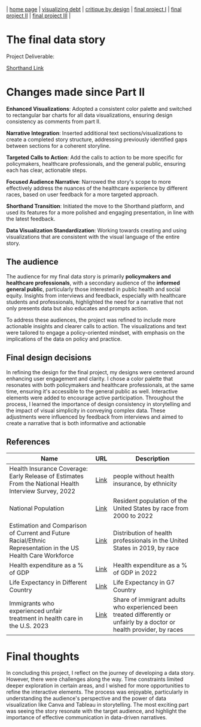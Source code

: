 | [home page](https://mingweig.github.io/TSWD-Portfolio-Mingwei_Gao/) | [visualizing debt](visualizing-government-debt.md) | [critique by design](critique-by-design.md) | [final project I](final-project-part-one.md) | [final project II](final-project-part-two.md) | [final project III](final-project-part-three.md) |

# The final data story

Project Deliverable:

[Shorthand Link](https://preview.shorthand.com/UjrUhjS6NWioqvdO)

# Changes made since Part II

**Enhanced Visualizations**: Adopted a consistent color palette and switched to rectangular bar charts for all data visualizations, ensuring design consistency as comments from part II.

**Narrative Integration**: Inserted additional text sections/visualizations to create a completed story structure, addressing previously identified gaps between sections for a coherent storyline.

**Targeted Calls to Action**: Add the calls to action to be more specific for policymakers, healthcare professionals, and the general public, ensuring each has clear, actionable steps.

**Focused Audience Narrative**: Narrowed the story's scope to more effectively address the nuances of the healthcare experience by different races, based on user feedback for a more targeted approach.

**Shorthand Transition**: Initiated the move to the Shorthand platform, and used its features for a more polished and engaging presentation, in line with the latest feedback.

**Data Visualization Standardization**: Working towards creating and using visualizations that are consistent with the visual language of the entire story.

## The audience

The audience for my final data story is primarily **policymakers and healthcare professionals**, with a secondary audience of the **informed general public**, particularly those interested in public health and social equity. Insights from interviews and feedback, especially with healthcare students and professionals, highlighted the need for a narrative that not only presents data but also educates and prompts action. 

To address these audiences, the project was refined to include more actionable insights and clearer calls to action. The visualizations and text were tailored to engage a policy-oriented mindset, with emphasis on the implications of the data on policy and practice.

## Final design decisions

In refining the design for the final project, my designs were centered around enhancing user engagement and clarity. I chose a color palette that resonates with both policymakers and healthcare professionals, at the same time, ensuring it's accessible to the general public as well. Interactive elements were added to encourage active participation. Throughout the process, I learned the importance of design consistency in storytelling and the impact of visual simplicity in conveying complex data. These adjustments were influenced by feedback from interviews and aimed to create a narrative that is both informative and actionable

## References

| Name                                                                                                      | URL | Description |
|-----------------------------------------------------------------------------------------------------------|-----|-------------|
|Health Insurance Coverage: Early Release of Estimates From the National Health Interview Survey, 2022      | [Link](https://www.cdc.gov/nchs/data/nhis/earlyrelease/insur202305_1.pdf) |people without health insurance, by ethnicity|
|National Population| [Link](https://www.census.gov/data/tables/time-series/demo/popest/2010s-national-detail.html) |Resident population of the United States by race from 2000 to 2022|
|Estimation and Comparison of Current and Future Racial/Ethnic Representation in the US Health Care Workforce| [Link](https://jamanetwork.com/journals/jamanetworkopen/fullarticle/2777977)|Distribution of health professionals in the United States in 2019, by race|
|Health expenditure as a % of GDP| [Link](https://www.statista.com/statistics/268826/health-expenditure-as-gdp-percentage-in-oecd-countries/)|Health expenditure as a % of GDP in 2022|
|Life Expectancy in Different Country|[Link](https://stats.oecd.org/#)| Life Expectancy in G7 Country|
|Immigrants who experienced unfair treatment in health care in the U.S. 2023|[Link](https://www.statista.com/statistics/1416495/immigrants-with-experience-of-unfair-treatment-in-health-care-by-race-in-the-us/)|Share of immigrant adults who experienced been treated differently or unfairly by a doctor or health provider, by races|

# Final thoughts

In concluding this project, I reflect on the journey of developing a data story. However, there were challenges along the way. Time constraints limited deeper exploration in certain areas, and I wished for more opportunities to refine the interactive elements. The process was enjoyable, particularly in understanding the audience's perspective and the power of data visualization like Canva and Tableau in storytelling. The most exciting part was seeing the story resonate with the target audience, and highlight the importance of effective communication in data-driven narratives.




